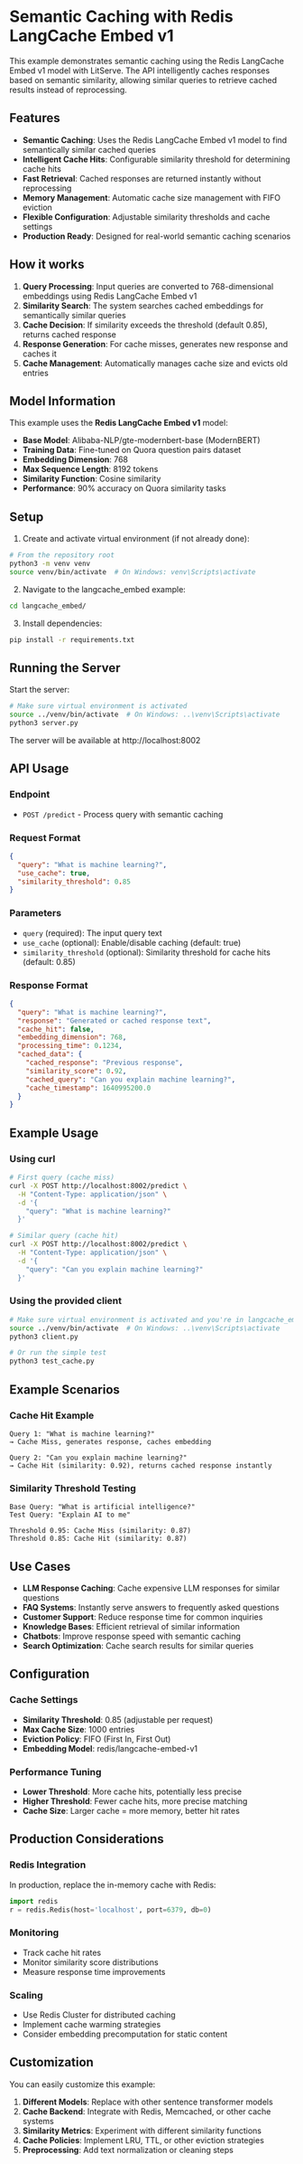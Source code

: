 # Semantic Caching with Redis LangCache Embed v1

This example demonstrates semantic caching using the Redis LangCache Embed v1 model with LitServe. The API intelligently caches responses based on semantic similarity, allowing similar queries to retrieve cached results instead of reprocessing.

## Features

- **Semantic Caching**: Uses the Redis LangCache Embed v1 model to find semantically similar cached queries
- **Intelligent Cache Hits**: Configurable similarity threshold for determining cache hits
- **Fast Retrieval**: Cached responses are returned instantly without reprocessing
- **Memory Management**: Automatic cache size management with FIFO eviction
- **Flexible Configuration**: Adjustable similarity thresholds and cache settings
- **Production Ready**: Designed for real-world semantic caching scenarios

## How it works

1. **Query Processing**: Input queries are converted to 768-dimensional embeddings using Redis LangCache Embed v1
2. **Similarity Search**: The system searches cached embeddings for semantically similar queries
3. **Cache Decision**: If similarity exceeds the threshold (default 0.85), returns cached response
4. **Response Generation**: For cache misses, generates new response and caches it
5. **Cache Management**: Automatically manages cache size and evicts old entries

## Model Information

This example uses the **Redis LangCache Embed v1** model:
- **Base Model**: Alibaba-NLP/gte-modernbert-base (ModernBERT)
- **Training Data**: Fine-tuned on Quora question pairs dataset
- **Embedding Dimension**: 768
- **Max Sequence Length**: 8192 tokens
- **Similarity Function**: Cosine similarity
- **Performance**: 90% accuracy on Quora similarity tasks

## Setup

1. Create and activate virtual environment (if not already done):
```bash
# From the repository root
python3 -m venv venv
source venv/bin/activate  # On Windows: venv\Scripts\activate
```

2. Navigate to the langcache_embed example:
```bash
cd langcache_embed/
```

3. Install dependencies:
```bash
pip install -r requirements.txt
```

## Running the Server

Start the server:
```bash
# Make sure virtual environment is activated
source ../venv/bin/activate  # On Windows: ..\venv\Scripts\activate
python3 server.py
```

The server will be available at http://localhost:8002

## API Usage

### Endpoint
- `POST /predict` - Process query with semantic caching

### Request Format
```json
{
  "query": "What is machine learning?",
  "use_cache": true,
  "similarity_threshold": 0.85
}
```

### Parameters
- `query` (required): The input query text
- `use_cache` (optional): Enable/disable caching (default: true)
- `similarity_threshold` (optional): Similarity threshold for cache hits (default: 0.85)

### Response Format
```json
{
  "query": "What is machine learning?",
  "response": "Generated or cached response text",
  "cache_hit": false,
  "embedding_dimension": 768,
  "processing_time": 0.1234,
  "cached_data": {
    "cached_response": "Previous response",
    "similarity_score": 0.92,
    "cached_query": "Can you explain machine learning?",
    "cache_timestamp": 1640995200.0
  }
}
```

## Example Usage

### Using curl
```bash
# First query (cache miss)
curl -X POST http://localhost:8002/predict \
  -H "Content-Type: application/json" \
  -d '{
    "query": "What is machine learning?"
  }'

# Similar query (cache hit)
curl -X POST http://localhost:8002/predict \
  -H "Content-Type: application/json" \
  -d '{
    "query": "Can you explain machine learning?"
  }'
```

### Using the provided client
```bash
# Make sure virtual environment is activated and you're in langcache_embed/
source ../venv/bin/activate  # On Windows: ..\venv\Scripts\activate
python3 client.py

# Or run the simple test
python3 test_cache.py
```

## Example Scenarios

### Cache Hit Example
```
Query 1: "What is machine learning?"
→ Cache Miss, generates response, caches embedding

Query 2: "Can you explain machine learning?"
→ Cache Hit (similarity: 0.92), returns cached response instantly
```

### Similarity Threshold Testing
```
Base Query: "What is artificial intelligence?"
Test Query: "Explain AI to me"

Threshold 0.95: Cache Miss (similarity: 0.87)
Threshold 0.85: Cache Hit (similarity: 0.87)
```

## Use Cases

- **LLM Response Caching**: Cache expensive LLM responses for similar questions
- **FAQ Systems**: Instantly serve answers to frequently asked questions
- **Customer Support**: Reduce response time for common inquiries
- **Knowledge Bases**: Efficient retrieval of similar information
- **Chatbots**: Improve response speed with semantic caching
- **Search Optimization**: Cache search results for similar queries

## Configuration

### Cache Settings
- **Similarity Threshold**: 0.85 (adjustable per request)
- **Max Cache Size**: 1000 entries
- **Eviction Policy**: FIFO (First In, First Out)
- **Embedding Model**: redis/langcache-embed-v1

### Performance Tuning
- **Lower Threshold**: More cache hits, potentially less precise
- **Higher Threshold**: Fewer cache hits, more precise matching
- **Cache Size**: Larger cache = more memory, better hit rates

## Production Considerations

### Redis Integration
In production, replace the in-memory cache with Redis:
```python
import redis
r = redis.Redis(host='localhost', port=6379, db=0)
```

### Monitoring
- Track cache hit rates
- Monitor similarity score distributions
- Measure response time improvements

### Scaling
- Use Redis Cluster for distributed caching
- Implement cache warming strategies
- Consider embedding precomputation for static content

## Customization

You can easily customize this example:

1. **Different Models**: Replace with other sentence transformer models
2. **Cache Backend**: Integrate with Redis, Memcached, or other cache systems
3. **Similarity Metrics**: Experiment with different similarity functions
4. **Cache Policies**: Implement LRU, TTL, or other eviction strategies
5. **Preprocessing**: Add text normalization or cleaning steps
